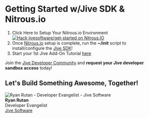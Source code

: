 Getting Started w/Jive SDK & Nitrous.io
===========

1. Click Here to Setup Your Nitrous.io Environment<br/>
[![Hack jivesoftware/get-started on Nitrous.IO](https://d3o0mnbgv6k92a.cloudfront.net/assets/hack-l-v1-4b6757c3247e3c50314390ece34cdb11.png)](https://www.nitrous.io/hack_button?source=embed&runtime=nodejs&repo=jivesoftware%2Fget-started&file_to_open=README)
2. Once [Nitrous.io](https://www.nitrous.io) setup is complete, run the **~/init** script to install/configure the [Jive SDK](https://github.com/jivesoftware/jive-sdk)!
3. Start your 1st Jive Add-On Tutorial [here](https://community.jivesoftware.com/docs/DOC-114053?ref=nitrousembed)

Join the [Jive Developer Community](https://community.jivesoftware.com/community/developer) and **request your Jive developer sandbox access** today!

## Let's Build Something Awesome, Together!

![Ryan Rutan - Developer Evangelist - Jive Software](https://community.jivesoftware.com/api/core/v3/people/32109/avatar)<br/>
**Ryan Rutan**<br/>
Developer Evangelist<br/>
[Jive Software](http://developer.jivesoftware.com)
